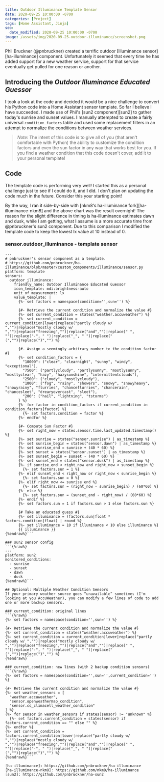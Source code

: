 ```yaml
---
title: Outdoor Illuminance Template Sensor
date: 2020-09-25 10:00:00 -0700
categories: [Project]
tags: [Home Assistant, Jinja]
seo:
  date_modified: 2020-09-25 10:00:00 -0700
image: /assets/img/2020-09-25-outdoor-illuminance/screenshot.png
---
```


Phil Bruckner (@pnbruckner) created a terrific outdoor [Illuminance sensor][ha-illuminance] component. Unfortunately it seemed 
that every time he has added support for a new weather service, support for that service eventually get pulled for one reason 
or another.

## Introducing the *Outdoor Illuminance Educated Guessor*

I took a look at the code and decided it would be a nice challenge to convert his Python code into a Home Assistant sensor 
template. So far I believe I have succeeded. I made use of Phil's [sun2 component][sun2] to gather today's sunrise and sunset 
values. I manually attempted to create a fairly universal `condition_factors` table and used some replacement filters in an 
attempt to normalize the conditions between weather services.

<blockquote>
<i>Note:</i> The intent of this code is to give all of you (that aren't comfortable with Python) the ability to customize the 
condition factors and even the sun factor in any way that works best for you. If you find a weather condition that this code 
doesn't cover, add it to your personal template!
</blockquote>

## Code

The template code is performing very well! I started this as a personal challenge just to see if I could do it, and I did. 
I don't plan on updating the code much in the future. Consider this your starting point!

By the way, I ran it side-by-side with [nkm8's ha-illuminance fork][ha-illuminance-nkm8] and the above chart was the result 
overnight! The reason for the slight difference in timing is ha-illuminance estimates dawn and dusk, while I am getting, what 
I assume is a more accurate time from @pnbruckner's sun2 component. Due to this comparison I modified the template code to 
keep the lowest lx value at 10 instead of 0.

### sensor.outdoor_illuminance - template sensor
```{%raw%}
---
# pnbruckner's sensor component as a template.
# https://github.com/pnbruckner/ha-illuminance/blob/master/custom_components/illuminance/sensor.py
platform: template
sensors:
  outdoor_illuminance:
    friendly_name: Outdoor Illuminance Educated Guessor
    icon_template: mdi:brightness-auto
    unit_of_measurement: lx
    value_template: |
      {%- set factors = namespace(condition='',sun='') %}

      {#- Retrieve the current condition and normalize the value #}
      {%- set current_condition = states("weather.accuweather") %}
      {%- set current_condition = current_condition|lower|replace("partly cloudy w/ ","")|replace("mostly cloudy w/ ","")|replace("freezing","")|replace("and","")|replace(" ", "")|replace("-", " ")|replace("_", " ")|replace("(","")|replace(")","") %}
      
      {#- Assign a seemingly arbitrary number to the condition factor #}
      {%- set condition_factors = {
        "10000": ("clear", "clearnight", "sunny", "windy", "exceptional"),
        "7500": ("partlycloudy", "partlysunny", "mostlysunny", "mostlyclear", "hazy", "hazysunshine", "intermittentclouds"),
        "2500": ("cloudy", "mostlycloudy"),
        "1000": ("fog", "rainy", "showers", "snowy", "snowyheavy", "snowyrainy", "flurries", "chanceflurries", "chancerain", "chancesleet", "drearyovercast", "sleet"),
        "200": ("hail", "lightning", "tstorms")
      } %}
      {%- for factor in condition_factors if current_condition in condition_factors[factor] %}
        {%- set factors.condition = factor %}
      {%- endfor %}
      
      {#- Compute Sun Factor #}
      {%- set right_now = states.sensor.time.last_updated.timestamp() %}
      {%- set sunrise = states("sensor.sunrise") | as_timestamp %}
      {%- set sunrise_begin = states("sensor.dawn") | as_timestamp %}
      {%- set sunrise_end = sunrise + (40 * 60) %}
      {%- set sunset = states("sensor.sunset") | as_timestamp %}
      {%- set sunset_begin = sunset - (40 * 60) %}
      {%- set sunset_end = states("sensor.dusk") | as_timestamp %}
      {%- if sunrise_end < right_now and right_now < sunset_begin %}
        {%- set factors.sun = 1 %}
      {%- elif sunset_end < right_now or right_now < sunrise_begin %}
        {%- set factors.sun = 0 %}
      {%- elif right_now <= sunrise_end %}
        {%- set factors.sun = (right_now - sunrise_begin) / (60*60) %}
      {%- else %}
        {%- set factors.sun = (sunset_end - right_now) / (60*60) %}
      {%- endif %}
      {%- set factors.sun = 1 if factors.sun > 1 else factors.sun %}
      
      {# Take an educated guess #}
      {%- set illuminance = (factors.sun|float * factors.condition|float) | round %}
      {%- set illuminance = 10 if illuminance < 10 else illuminance %}
      {{ illuminance }}
{%endraw%}```

### sun2 sensor config
```{%raw%}
---
platform: sun2
monitored_conditions:
  - sunrise
  - sunset
  - dawn
  - dusk
{%endraw%}```

## Optional: Multiple Weather Condition Sensors
If your primary weather source goes “unavailable” sometimes (I'm looking at you AccuWeather), you can modify a few lines of code to add one or more backup sensors.

### current_condition: original lines
```{%raw%}
{%- set factors = namespace(condition='',sun='') %}

{#- Retrieve the current condition and normalize the value #}
{%- set current_condition = states("weather.accuweather") %}
{%- set current_condition = current_condition|lower|replace("partly cloudy w/ ","")|replace("mostly cloudy w/ ","")|replace("freezing","")|replace("and","")|replace(" ", "")|replace("-", " ")|replace("_", " ")|replace("(","")|replace(")","") %}
{%endraw%}```

### current_condition: new lines (with 2 backup condition sensors)
```{%raw%}
{%- set factors = namespace(condition='',sun='',current_condition='') %}

{#- Retrieve the current condition and normalize the value #}
{%- set weather_sensors = [
  "weather.accuweather",
  "sensor.openweathermap_condition",
  "sensor.cc_climacell_weather_condition"
] %}
{%- for sensor in weather_sensors if states(sensor) != "unknown" %}
  {%- set factors.current_condition = states(sensor) if factors.current_condition == "" else "" %}
{%- endfor %}
{%- set current_condition = factors.current_condition|lower|replace("partly cloudy w/ ","")|replace("mostly cloudy w/ ","")|replace("freezing","")|replace("and","")|replace(" ", "")|replace("-", " ")|replace("_", " ")|replace("(","")|replace(")","") %}
{%endraw%}```

[ha-illuminance]: https://github.com/pnbruckner/ha-illuminance
[ha-illuminance-nkm8]: https://github.com/nkm8/ha-illuminance
[sun2]: https://github.com/pnbruckner/ha-sun2
